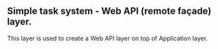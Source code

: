 ﻿Simple task system - Web API (remote façade) layer.
-----------------------------------------

This layer is used to create a Web API layer on top of Application layer.